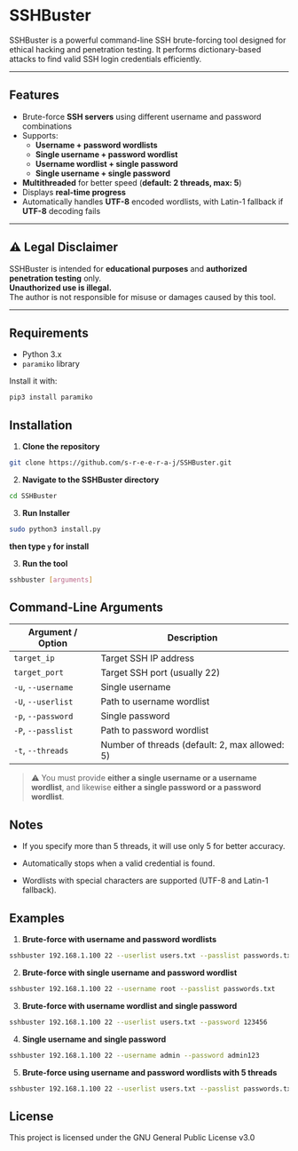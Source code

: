 # SSHBuster

SSHBuster is a powerful command-line SSH brute-forcing tool designed for ethical hacking and penetration testing. It performs dictionary-based attacks to find valid SSH login credentials efficiently.

---

## Features

- Brute-force **SSH servers** using different username and password combinations  
- Supports:
  - **Username + password wordlists**
  - **Single username + password wordlist**
  - **Username wordlist + single password**
  - **Single username + single password**
- **Multithreaded** for better speed (**default: 2 threads, max: 5**)
- Displays **real-time progress**
- Automatically handles **UTF-8** encoded wordlists, with Latin-1 fallback if **UTF-8** decoding fails

---

## ⚠️ Legal Disclaimer

SSHBuster is intended for **educational purposes** and **authorized penetration testing** only.  
**Unauthorized use is illegal.**  
The author is not responsible for misuse or damages caused by this tool.

---

## Requirements

- Python 3.x
- `paramiko` library

Install it with:
```bash
pip3 install paramiko
```

## Installation
1. **Clone the repository** 
```bash
git clone https://github.com/s-r-e-e-r-a-j/SSHBuster.git
```

2. **Navigate to the SSHBuster directory**
```bash
cd SSHBuster
```
3. **Run Installer**
```bash
sudo python3 install.py
```
**then type `y` for install**

3. **Run the tool**

```bash
sshbuster [arguments]
```

## Command-Line Arguments

| Argument / Option         | Description                                       |
|---------------------------|---------------------------------------------------|
| `target_ip`               | Target SSH IP address                             |
| `target_port`             | Target SSH port (usually 22)                      |
| `-u`, `--username`        | Single username                                   |
| `-U`, `--userlist`        | Path to username wordlist                         |
| `-p`, `--password`        | Single password                                   |
| `-P`, `--passlist`        | Path to password wordlist                         |
| `-t`, `--threads`         | Number of threads (default: 2, max allowed: 5)    |

> ⚠️ You must provide **either a single username or a username wordlist**, and likewise **either a single password or a password wordlist**.

## Notes
- If you specify more than 5 threads, it will use only 5 for better accuracy.

- Automatically stops when a valid credential is found.

- Wordlists with special characters are supported (UTF-8 and Latin-1 fallback).

## Examples
1. **Brute-force with username and password wordlists**

```bash
sshbuster 192.168.1.100 22 --userlist users.txt --passlist passwords.txt
```
2. **Brute-force with single username and password wordlist**

```bash
sshbuster 192.168.1.100 22 --username root --passlist passwords.txt
```
3. **Brute-force with username wordlist and single password**

```bash
sshbuster 192.168.1.100 22 --userlist users.txt --password 123456
```
4. **Single username and single password**

```bash
sshbuster 192.168.1.100 22 --username admin --password admin123
```
5. **Brute-force using username and password wordlists with 5 threads**
```bash
sshbuster 192.168.1.100 22 --userlist users.txt --passlist passwords.txt --threads 5
```
## License
This project is licensed under the GNU General Public License v3.0
